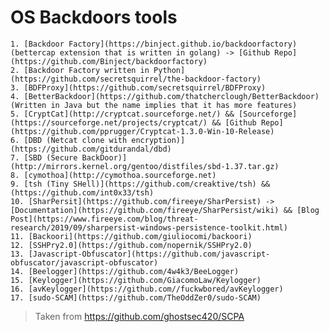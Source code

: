 # OS Backdoors tools

    1. [Backdoor Factory](https://binject.github.io/backdoorfactory) (bettercap extension that is written in golang) -> [Github Repo](https://github.com/Binject/backdoorfactory)
    2. [Backdoor Factory written in Python](https://github.com/secretsquirrel/the-backdoor-factory)
    3. [BDFProxy](https://github.com/secretsquirrel/BDFProxy)
    4. [BetterBackdoor](https://github.com/thatcherclough/BetterBackdoor) (Written in Java but the name implies that it has more features)
    5. [CryptCat](http://cryptcat.sourceforge.net/) && [Sourceforge](https://sourceforge.net/projects/cryptcat/) && [Github Repo](https://github.com/pprugger/Cryptcat-1.3.0-Win-10-Release)
    6. [DBD (Netcat clone with encryption)](https://github.com/gitdurandal/dbd)
    7. [SBD (Secure BackDoor)](http://mirrors.kernel.org/gentoo/distfiles/sbd-1.37.tar.gz)
    8. [cymothoa](http://cymothoa.sourceforge.net)
    9. [tsh (Tiny SHell)](https://github.com/creaktive/tsh) && (https://github.com/int0x33/tsh)
    10. [SharPersit](https://github.com/fireeye/SharPersist) -> [Documentation](https://github.com/fireeye/SharPersist/wiki) && [Blog Post](https://www.fireeye.com/blog/threat-research/2019/09/sharpersist-windows-persistence-toolkit.html)
    11. [Backoori](https://github.com/giuliocomi/backoori)
    12. [SSHPry2.0](https://github.com/nopernik/SSHPry2.0)
    13. [Javascript-Obfuscator](https://github.com/javascript-obfuscator/javascript-obfuscator)
    14. [Beelogger](https://github.com/4w4k3/BeeLogger)
    15. [Keylogger](https://github.com/GiacomoLaw/Keylogger)
    16. [avKeylogger](https://github.com//fuckwbored/avKeylogger)
    17. [sudo-SCAM](https://github.com/TheOddZer0/sudo-SCAM)

> Taken from https://github.com/ghostsec420/SCPA
